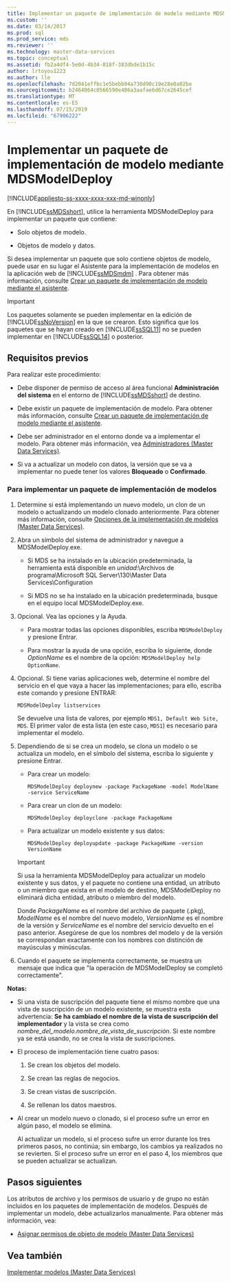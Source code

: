 ```yaml
---
title: Implementar un paquete de implementación de modelo mediante MDSModelDeploy | Microsoft Docs
ms.custom: ''
ms.date: 03/14/2017
ms.prod: sql
ms.prod_service: mds
ms.reviewer: ''
ms.technology: master-data-services
ms.topic: conceptual
ms.assetid: fb2a4df4-5e0d-4b34-818f-383dbde1b15c
author: lrtoyou1223
ms.author: lle
ms.openlocfilehash: 7d2041effbc1e5bebb94a730d90c19e28e0a02be
ms.sourcegitcommit: b2464064c0566590e486a3aafae6d67ce2645cef
ms.translationtype: MT
ms.contentlocale: es-ES
ms.lasthandoff: 07/15/2019
ms.locfileid: "67906222"
---
```

# <a name="deploy-a-model-deployment-package-by-using-mdsmodeldeploy"></a>Implementar un paquete de implementación de modelo mediante MDSModelDeploy

[!INCLUDE[appliesto-ss-xxxx-xxxx-xxx-md-winonly](../includes/appliesto-ss-xxxx-xxxx-xxx-md-winonly.md)]

  En [!INCLUDE[ssMDSshort](../includes/ssmdsshort-md.md)], utilice la herramienta MDSModelDeploy para implementar un paquete que contiene:  
  
-   Solo objetos de modelo.  
  
-   Objetos de modelo y datos.  
  
 Si desea implementar un paquete que solo contiene objetos de modelo, puede usar en su lugar el Asistente para la implementación de modelos en la aplicación web de [!INCLUDE[ssMDSmdm](../includes/ssmdsmdm-md.md)] . Para obtener más información, consulte [Crear un paquete de implementación de modelo mediante el asistente](../master-data-services/deploy-a-model-deployment-package-by-using-the-wizard.md).  
  
> [!IMPORTANT]  
>  Los paquetes solamente se pueden implementar en la edición de [!INCLUDE[ssNoVersion](../includes/ssnoversion-md.md)] en la que se crearon. Esto significa que los paquetes que se hayan creado en [!INCLUDE[ssSQL11](../includes/sssql11-md.md)] no se pueden implementar en [!INCLUDE[ssSQL14](../includes/sssql14-md.md)] o posterior.  
  
## <a name="prerequisites"></a>Requisitos previos  
 Para realizar este procedimiento:  
  
-   Debe disponer de permiso de acceso al área funcional **Administración del sistema** en el entorno de [!INCLUDE[ssMDSshort](../includes/ssmdsshort-md.md)] de destino.  
  
-   Debe existir un paquete de implementación de modelo. Para obtener más información, consulte [Crear un paquete de implementación de modelo mediante el asistente](../master-data-services/create-a-model-deployment-package-by-using-mdsmodeldeploy.md).  
  
-   Debe ser administrador en el entorno donde va a implementar el modelo. Para obtener más información, vea [Administradores &#40;Master Data Services&#41;](../master-data-services/administrators-master-data-services.md).  
  
-   Si va a actualizar un modelo con datos, la versión que se va a implementar no puede tener los valores **Bloqueado** o **Confirmado**.  
  
### <a name="to-deploy-a-model-deployment-package"></a>Para implementar un paquete de implementación de modelos  
  
1.  Determine si está implementando un nuevo modelo, un clon de un modelo o actualizando un modelo clonado anteriormente. Para obtener más información, consulte [Opciones de la implementación de modelos &#40;Master Data Services&#41;](../master-data-services/model-deployment-options-master-data-services.md).  
  
2.  Abra un símbolo del sistema de administrador y navegue a MDSModelDeploy.exe.  
  
    -   Si MDS se ha instalado en la ubicación predeterminada, la herramienta está disponible en *unidad*:\Archivos de programa\Microsoft SQL Server\130\Master Data Services\Configuration  
  
    -   Si MDS no se ha instalado en la ubicación predeterminada, busque en el equipo local MDSModelDeploy.exe.  
  
3.  Opcional. Vea las opciones y la Ayuda.  
  
    -   Para mostrar todas las opciones disponibles, escriba `MDSModelDeploy` y presione Entrar.  
  
    -   Para mostrar la ayuda de una opción, escriba lo siguiente, donde *OptionName* es el nombre de la opción: `MDSModelDeploy help OptionName`.  
  
4.  Opcional. Si tiene varias aplicaciones web, determine el nombre del servicio en el que vaya a hacer las implementaciones; para ello, escriba este comando y presione ENTRAR:  
  
    ```  
    MDSModelDeploy listservices  
    ```  
  
     Se devuelve una lista de valores, por ejemplo `MDS1, Default Web Site, MDS`. El primer valor de esta lista (en este caso, `MDS1`) es necesario para implementar el modelo.  
  
5.  Dependiendo de si se crea un modelo, se clona un modelo o se actualiza un modelo, en el símbolo del sistema, escriba lo siguiente y presione Entrar.  
  
    -   Para crear un modelo:  
  
        ```  
        MDSModelDeploy deploynew -package PackageName -model ModelName -service ServiceName  
        ```  
  
    -   Para crear un clon de un modelo:  
  
        ```  
        MDSModelDeploy deployclone -package PackageName  
        ```  
  
    -   Para actualizar un modelo existente y sus datos:  
  
        ```  
        MDSModelDeploy deployupdate -package PackageName -version VersionName  
        ```  
  
    > [!IMPORTANT]  
    >  Si usa la herramienta MDSModelDeploy para actualizar un modelo existente y sus datos, y el paquete no contiene una entidad, un atributo o un miembro que exista en el modelo de destino, MDSModelDeploy no eliminará dicha entidad, atributo o miembro del modelo.  
  
     Donde *PackageName* es el nombre del archivo de paquete (.pkg), *ModelName* es el nombre del nuevo modelo, *VersionName* es el nombre de la versión y *ServiceName* es el nombre del servicio devuelto en el paso anterior. Asegúrese de que los nombres del modelo y de la versión se correspondan exactamente con los nombres con distinción de mayúsculas y minúsculas.  
  
6.  Cuando el paquete se implementa correctamente, se muestra un mensaje que indica que "la operación de MDSModelDeploy se completó correctamente".  
  
 **Notas:**  
  
-   Si una vista de suscripción del paquete tiene el mismo nombre que una vista de suscripción de un modelo existente, se muestra esta advertencia: **Se ha cambiado el nombre de la vista de suscripción del implementador** y la vista se crea como *nombre_del_modelo.nombre_de_vista_de_suscripción*. Si este nombre ya se está usando, no se crea la vista de suscripciones.  
  
-   El proceso de implementación tiene cuatro pasos:  
  
    1.  Se crean los objetos del modelo.  
  
    2.  Se crean las reglas de negocios.  
  
    3.  Se crean vistas de suscripción.  
  
    4.  Se rellenan los datos maestros.  
  
-   Al crear un modelo nuevo o clonado, si el proceso sufre un error en algún paso, el modelo se elimina.  
  
     Al actualizar un modelo, si el proceso sufre un error durante los tres primeros pasos, no continúa; sin embargo, los cambios ya realizados no se revierten. Si el proceso sufre un error en el paso 4, los miembros que se pueden actualizar se actualizan.  
  
## <a name="next-steps"></a>Pasos siguientes  
 Los atributos de archivo y los permisos de usuario y de grupo no están incluidos en los paquetes de implementación de modelos. Después de implementar un modelo, debe actualizarlos manualmente. Para obtener más información, vea:  
  
-   [Asignar permisos de objeto de modelo &#40;Master Data Services&#41;](../master-data-services/assign-model-object-permissions-master-data-services.md)  
  
## <a name="see-also"></a>Vea también  
 [Implementar modelos &#40;Master Data Services&#41;](../master-data-services/deploying-models-master-data-services.md)  
  
  
